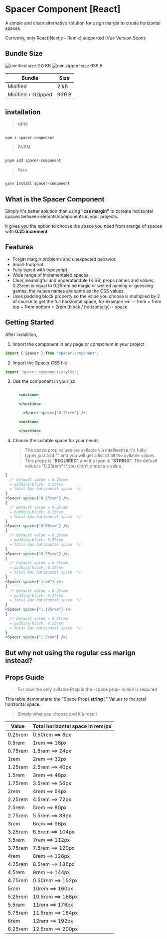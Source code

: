 # Spacer Component [React]

A simple and clean alternative solution for usign margin to create horizontal spaces.

Currently, only React[Nextjs - Remix] supported (Vue Version Soon):

## Bundle Size

![minified size 2.0 KB](https://flat.badgen.net/bundlephobia/min/spacer-component)
![minizipped size 939 B](https://flat.badgen.net/bundlephobia/minzip/spacer-component)

| Bundle             | Size  |
| ------------------ | ----- |
| Minified           | 2 kB  |
| Minified + Gzipped | 939 B |

## installation

> NPM

```bash

npm i spacer-component
```

> PNPM

```bash

pnpm add spacer-component
```

> Yarn

```bash

yarn install spacer-component
```

## What is the Spacer Component

Simply it's better solution than using **"css margin"** to ccreate horizontal spaces between elemnts/components in your projects.

it gives you the option to choose the space you need from arange of spaces with **0.25 increment**

## Features

- Forget margin problems and unexpected behavior.
- Small-footprint.
- Fully typed with typescript.
- Wide range of incrementaled spaces.
- Clear,meaningful and underatandble (KISS) props names and values,
  0.25rem is equal to 0.25rem no magic or weired naming or guessing games, the values names are same as the CSS values.
- Uses padding block property so the value you choose is multiplied by 2 of course to get the full horizontal space,
  for example ==> -- 1rem = 1rem top + 1rem bottom = 2rem (block / horizontally)-- space

## Getting Started

After installiton,

1. Import the component in any page or component in your project

```jsx
import { Spacer } from "spacer-component";
```

2. Import the Spacer CSS file

```jsx
import "spacer-component/styles";
```

3. Use the component in your jsx

```jsx

      <section>

      </section>

        <Spacer space={"0.25rem"} />

      <section>

      </section>

```

4. Choose the suitable space for your needs
   > The space prop values are avilable via intellisense it's fully-types,just add "" and you will get a list of all the avilable values.
   > This props is "**REQUIRED**" and it's type is "**STRING**", The defualt value is "0.25rem" if you didn't choose a value .

```jsx
{
  /* Default value = 0.25rem 
  = padding-block: 0.25rem 
  = total 8px horizontal space  */
}
<Spacer space={"0.25rem"} />;
{
  /* Default value = 0.25rem 
  = padding-block: 0.25rem 
  = total 8px horizontal space  */
}
<Spacer space={"0.50rem"} />;
{
  /* Default value = 0.25rem 
  = padding-block: 0.25rem 
  = total 8px horizontal space  */
}
<Spacer space={"0.75rem"} />;
{
  /* Default value = 0.25rem 
  = padding-block: 0.25rem 
  = total 8px horizontal space  */
}
<Spacer space={"1rem"} />;
{
  /* Default value = 0.25rem 
  = padding-block: 0.25rem 
  = total 8px horizontal space  */
}
<Spacer space={"1.125rem"} />;
{
  /* Default value = 0.25rem 
  = padding-block: 0.25rem 
  = total 8px horizontal space  */
}
<Spacer space={"1.5rem"} />;
```

## But why not using the regular css marign instead?

## Props Guide

> For now the only avilable Prop is the -space prop- which is required

This table demonstarte the "Space Prop( **string** )" Values to the total horizontal space.

> Simply what you choose and it's result

| Value   | Total horizontal space in rem/px |
| ------- | -------------------------------- |
| 0.25rem | 0.50rem ==> 8px                  |
| 0.5rem  | 1rem ==> 16px                    |
| 0.75rem | 1.5rem ==> 24px                  |
| 1rem    | 2rem ==> 32px                    |
| 1.25rem | 2.5rem ==> 40px                  |
| 1.5rem  | 3rem ==> 48px                    |
| 1.75rem | 3.5rem ==> 56px                  |
| 2rem    | 4rem ==> 64px                    |
| 2.25rem | 4.5rem ==> 72px                  |
| 2.5rem  | 5rem ==> 80px                    |
| 2.75rem | 5.5rem ==> 88px                  |
| 3rem    | 6rem ==> 96px                    |
| 3.25rem | 6.5rem ==> 104px                 |
| 3.5rem  | 7rem ==> 112px                   |
| 3.75rem | 7.5rem ==> 120px                 |
| 4rem    | 8rem ==> 128px                   |
| 4.25rem | 8.5rem ==> 136px                 |
| 4.5rem  | 9rem ==> 144px                   |
| 4.75rem | 0.50rem ==> 152px                |
| 5rem    | 10rem ==> 160px                  |
| 5.25rem | 10.5rem ==> 168px                |
| 5.5rem  | 11rem ==> 176px                  |
| 5.75rem | 11.5rem ==> 184px                |
| 6rem    | 12rem ==> 192px                  |
| 6.25rem | 12.5rem ==> 200px                |
